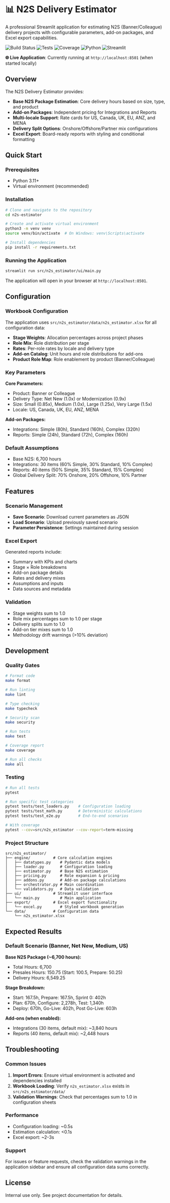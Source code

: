 # 📊 N2S Delivery Estimator

A professional Streamlit application for estimating N2S (Banner/Colleague) delivery projects with configurable parameters, add-on packages, and Excel export capabilities.

![Build Status](https://img.shields.io/badge/build-passing-brightgreen)
![Tests](https://img.shields.io/badge/tests-35%2F35%20passing-brightgreen)
![Coverage](https://img.shields.io/badge/coverage-70%25-yellowgreen)
![Python](https://img.shields.io/badge/python-3.11%2B-blue)
![Streamlit](https://img.shields.io/badge/streamlit-1.49%2B-red)

**🌐 Live Application**: Currently running at `http://localhost:8501` (when started locally)

## Overview

The N2S Delivery Estimator provides:

- **Base N2S Package Estimation**: Core delivery hours based on size, type, and product
- **Add-on Packages**: Independent pricing for Integrations and Reports
- **Multi-locale Support**: Rate cards for US, Canada, UK, EU, ANZ, and MENA
- **Delivery Split Options**: Onshore/Offshore/Partner mix configurations
- **Excel Export**: Board-ready reports with styling and conditional formatting

## Quick Start

### Prerequisites

- Python 3.11+
- Virtual environment (recommended)

### Installation

```bash
# Clone and navigate to the repository
cd n2s-estimator

# Create and activate virtual environment
python3 -m venv venv
source venv/bin/activate  # On Windows: venv\Scripts\activate

# Install dependencies
pip install -r requirements.txt
```

### Running the Application

```bash
streamlit run src/n2s_estimator/ui/main.py
```

The application will open in your browser at `http://localhost:8501`.

## Configuration

### Workbook Configuration

The application uses `src/n2s_estimator/data/n2s_estimator.xlsx` for all configuration data:

- **Stage Weights**: Allocation percentages across project phases
- **Role Mix**: Role distribution per stage
- **Rates**: Per-role rates by locale and delivery type
- **Add-on Catalog**: Unit hours and role distributions for add-ons
- **Product Role Map**: Role enablement by product (Banner/Colleague)

### Key Parameters

**Core Parameters:**
- Product: Banner or Colleague
- Delivery Type: Net New (1.0x) or Modernization (0.9x)
- Size: Small (0.85x), Medium (1.0x), Large (1.25x), Very Large (1.5x)
- Locale: US, Canada, UK, EU, ANZ, MENA

**Add-on Packages:**
- Integrations: Simple (80h), Standard (160h), Complex (320h)
- Reports: Simple (24h), Standard (72h), Complex (160h)

### Default Assumptions

- Base N2S: 6,700 hours
- Integrations: 30 items (60% Simple, 30% Standard, 10% Complex)
- Reports: 40 items (50% Simple, 35% Standard, 15% Complex)
- Global Delivery Split: 70% Onshore, 20% Offshore, 10% Partner

## Features

### Scenario Management

- **Save Scenario**: Download current parameters as JSON
- **Load Scenario**: Upload previously saved scenario
- **Parameter Persistence**: Settings maintained during session

### Excel Export

Generated reports include:
- Summary with KPIs and charts
- Stage × Role breakdowns
- Add-on package details
- Rates and delivery mixes
- Assumptions and inputs
- Data sources and metadata

### Validation

- Stage weights sum to 1.0
- Role mix percentages sum to 1.0 per stage
- Delivery splits sum to 1.0
- Add-on tier mixes sum to 1.0
- Methodology drift warnings (>10% deviation)

## Development

### Quality Gates

```bash
# Format code
make format

# Run linting
make lint

# Type checking
make typecheck

# Security scan
make security

# Run tests
make test

# Coverage report
make coverage

# Run all checks
make all
```

### Testing

```bash
# Run all tests
pytest

# Run specific test categories
pytest tests/test_loaders.py    # Configuration loading
pytest tests/test_math.py       # Deterministic calculations
pytest tests/test_e2e.py        # End-to-end scenarios

# With coverage
pytest --cov=src/n2s_estimator --cov-report=term-missing
```

### Project Structure

```
src/n2s_estimator/
├── engine/          # Core calculation engines
│   ├── datatypes.py    # Pydantic data models
│   ├── loader.py       # Configuration loading
│   ├── estimator.py    # Base N2S estimation
│   ├── pricing.py      # Role expansion & pricing
│   ├── addons.py       # Add-on package calculations
│   ├── orchestrator.py # Main coordination
│   └── validators.py   # Data validation
├── ui/              # Streamlit user interface
│   └── main.py         # Main application
├── export/          # Excel export functionality
│   └── excel.py        # Styled workbook generation
└── data/            # Configuration data
    └── n2s_estimator.xlsx
```

## Expected Results

### Default Scenario (Banner, Net New, Medium, US)

**Base N2S Package (~6,700 hours):**
- Total Hours: 6,700
- Presales Hours: 150.75 (Start: 100.5, Prepare: 50.25)
- Delivery Hours: 6,549.25

**Stage Breakdown:**
- Start: 167.5h, Prepare: 167.5h, Sprint 0: 402h
- Plan: 670h, Configure: 2,278h, Test: 1,340h
- Deploy: 670h, Go-Live: 402h, Post Go-Live: 603h

**Add-ons (when enabled):**
- Integrations (30 items, default mix): ~3,840 hours
- Reports (40 items, default mix): ~2,448 hours

## Troubleshooting

### Common Issues

1. **Import Errors**: Ensure virtual environment is activated and dependencies installed
2. **Workbook Loading**: Verify `n2s_estimator.xlsx` exists in `src/n2s_estimator/data/`
3. **Validation Warnings**: Check that percentages sum to 1.0 in configuration sheets

### Performance

- Configuration loading: ~0.5s
- Estimation calculation: <0.1s
- Excel export: ~2-3s

### Support

For issues or feature requests, check the validation warnings in the application sidebar and ensure all configuration data sums correctly.

## License

Internal use only. See project documentation for details.

